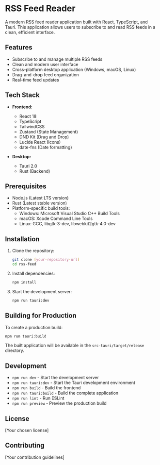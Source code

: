 # RSS Feed Reader

A modern RSS feed reader application built with React, TypeScript, and Tauri. This application allows users to subscribe to and read RSS feeds in a clean, efficient interface.

## Features

- Subscribe to and manage multiple RSS feeds
- Clean and modern user interface
- Cross-platform desktop application (Windows, macOS, Linux)
- Drag-and-drop feed organization
- Real-time feed updates

## Tech Stack

- **Frontend:**
  - React 18
  - TypeScript
  - TailwindCSS
  - Zustand (State Management)
  - DND Kit (Drag and Drop)
  - Lucide React (Icons)
  - date-fns (Date formatting)

- **Desktop:**
  - Tauri 2.0
  - Rust (Backend)

## Prerequisites

- Node.js (Latest LTS version)
- Rust (Latest stable version)
- Platform-specific build tools:
  - Windows: Microsoft Visual Studio C++ Build Tools
  - macOS: Xcode Command Line Tools
  - Linux: GCC, libgtk-3-dev, libwebkit2gtk-4.0-dev

## Installation

1. Clone the repository:
   ```bash
   git clone [your-repository-url]
   cd rss-feed
   ```

2. Install dependencies:
   ```bash
   npm install
   ```

3. Start the development server:
   ```bash
   npm run tauri:dev
   ```

## Building for Production

To create a production build:

```bash
npm run tauri:build
```

The built application will be available in the `src-tauri/target/release` directory.

## Development

- `npm run dev` - Start the development server
- `npm run tauri:dev` - Start the Tauri development environment
- `npm run build` - Build the frontend
- `npm run tauri:build` - Build the complete application
- `npm run lint` - Run ESLint
- `npm run preview` - Preview the production build

## License

[Your chosen license]

## Contributing

[Your contribution guidelines] 

